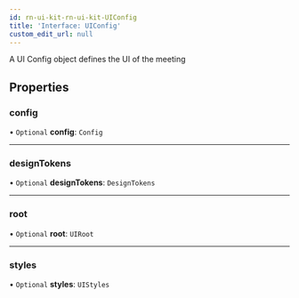 ```yaml
---
id: rn-ui-kit-rn-ui-kit-UIConfig
title: 'Interface: UIConfig'
custom_edit_url: null
---
```


A UI Config object defines the UI of the meeting

## Properties

### config

• `Optional` **config**: `Config`

___

### designTokens

• `Optional` **designTokens**: `DesignTokens`

___

### root

• `Optional` **root**: `UIRoot`

___

### styles

• `Optional` **styles**: `UIStyles`


<head>
	<title>React Native UI Kit Interface: UIConfig</title>
	<meta name="description" content="Harness the power of Dyte's React Native UIConfig Interface to customize and tailor the user interface of your React Native application."/>
</head>
